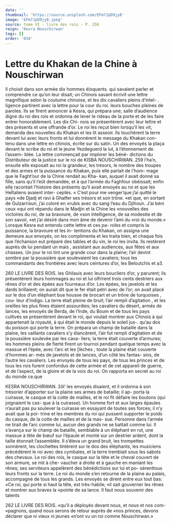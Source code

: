 ```yaml
---
date: ''
thumbnail: 'https://source.unsplash.com/EFm7JpD9jy8'
image: 'EFm7JpD9jy8.jpeg'
source: tome VI - livre des rois - P. 258
reign: 'Kesra Nouschirwan'
tags: []
order: '034'
---
```


# Lettre du Khakan de la Chine à Nouschirwan

Il choisit dans son armée dix hommes éloquents. qui savaient parler et comprendre ce qu’on leur disait; un Chinois savant écrivit une lettre magnifique selon la coutume chinoise, et les dix cavaliers pleins d’intel-
. ligence partirent avec la lettre pour la cour du roi. leurs bouches pleines de paroles. Ils se firent annoncer à Kesra, qui prépara une; salle d’audience digne du
roi des rois et ordonna de lever le rideau de la porte et de les faire entrer honorablement. Les dix Chi- nois se présentèrent avec leur lettre et des présents
et une offrande d’or. Le roi les reçut bien lorsqu’il
les vit, demanda des nouvelles du Khakan et les lit asseoir. Ils touchèrent la terre devant lui avec leurs fronts et lui donnèrent le message du Khakan con- tenu dans une lettre en chinois, écrite sur du satin. Un des envoyés la plaça devant le scribe du roi et le
jeune Yezdeguerd la lut, à l’étonnement de. l’assem-
blée. La lettre commençait par implorer les béné- dictions du Distributeur de la justice sur le roi de
KISBA NOUSCHIRWAN. 259 l’ha’n, ensuite elle exposait au roi la grandeur, les
trésors, le nombre des troupes et des armes et la puissance du Khakan, puis elle parlait de l’hom- mage que le Faght’our de la Chine rendait au Kha- kan, auquel il avait donné sa fille, sans qu’il l’eût demandée, et à qui l’armée du Faghfour obéissait;
enfin elle racontait l’histoire des présents qu’il avait
envoyés au roi et que les HeÏtaliens avaient inter- ceptés. « C’est pour me venger’que j’ai quitté le pays
«de Djadj et ravi à Ghatfer ses trésors et son trône. «et que, en sortant de Gulzarrioun, j’ai coloré en «rubis avec du sang l’eau du Djihoun. J’ai béni ceux
«qui ont répandu dans le Madjin et la Chine les «nouvelles des victoires du roi, de sa bravoure, de «son intelligence, de sa modestie et de son savoir, «et j’ai désiré dans mon âme de devenir l’ami du
«roi du monde.»
Lorsque Kesra eut entendu cette lettre et ces pa-
roles et compris la puissance, la bravoure et les in- tentions du Khakan, on assigna une demeure aux envoyés, on les complimenta et les traita bien, et chaque fois que l’échanson eut préparé des tables et
du vin, le roi les invita. Ils restèrent auprès de lui pendant un mais , assistant aux audiences, aux fêtes et aux chasses. Un jour le roi tint une grande cour dans la plaine; l’air devint sombre par la poussière que soulevaient les cavaliers; tous les commandants des frontières avec leurs ceintures d’or, les Beloutchis et
a3.

260 LE LIVRE DES ROIS.
les Ghilauis avec leurs boucliers d’or, y parurent; ils
présentèrent leurs hommages au roi et lui olfrirent trois cents destriers aux rênes d’or et des épées aux fourreaux d’or. Les épées, les javelots et les dards brillaient; on aurait dit que le fer était pétri avec de l’or; on avait placé sur le dos d’un éléphant bue
housse de brocart et un trône de turquoises , cou- leur d’indigo. La terre était pleine de bruit; l’air
rempli d’agitation , et les oreilles les plus fines étaient assourdies; les cavaliers du désert, armés de lances,
les envoyés de Berda, de l’Inde, du Boum et de tous
les pays cultivés se présentèrent devant le roi, qui voulait montrer aux Chinois à qui appartenait la royauté, à qui était le monde depuis le soleil jus-. qu’au dos du poisson qui porte la terre.
On prépara un champ de bataille dans la plaine, les vaillants cavaliers s’y élancèrent, l’air fut rempli
d’agitation et de la poussière soulevée par les cava-
liers; la terre était couverte d’armures; les hommes pleins de fierté firent un tournoi pendant quelque temps avec la massue et l’épée, avec l’arc et les
[lèches ; toute la plaine était couverte d’hommes ar-
més de javetots et de lances, d’un côté les fantas-
sins, de l’autre les cavaliers. Les envoyés de tous les pays, de tous les princes et de tous les rois furent confondus de cette armée et de cet appareil de guerre,
et de l’aspect, de la gloire et de la voix du roi.
On rapporta en secret au roi du monde ce.que

KESRA NOUSCHIRWAN. 2ôl’ les envoyés disaient, et il ordonna à son trésorier
d’apporter sur la plaine ses armes de bataille; il ap- porta la cuirasse, le casque et la cotte de mailles, et le roi fit défaire les boutons (qui joignaient le cas- que à la cuirasse). Un homme fort et aux larges épaules n’aurait pas pu soulever la cuirasse en essayant de toutes ses forces; il n’y avait que la poi- trine et les membres du roi qui pussent supporter le poids du casque, de la cotte de mailles et de la mas- sue. Personne dans l’armée ne tirait de l’arc comme
lui, aucun des grands ne se battait comme lui. Il s’avança sur le champ de bataille, semblable à un éléphant en rut, une massue à tête de bœuf sur
l’épaule et monté sur un destrier ardent, dont la
taille étonnait l’assemblée. Il s’éleva un grand bruit,
les trompettes sonnèrent, les clochettes tintèrent sur le dos des éléphants, les musiciens précédèrent le
roi avec des cymbales, et la terre tremblait sous les sabots des chevaux. Le roi des rois, le casque sur la tête et le cheval couvert de son armure, se mit à che- vaucher à droite et à gauche en maniant les rênes;
ses serviteurs appelèrent des bénédictions sur lui et po- sèrenttous leurs fronts sur la terre. Le roi du monde s’en retourne de la plaine au palais, accompagné
de tous les grands. Les envoyés se dirent entre eux tout bas: «Ce roi, qui porte si haut la tête, est très-habile;
«il sait gouverner les rênes et montrer aux braves la «pointe de sa lance. Il faut nous souvenir des talents

262 LE LIVRE DES ROIS. «qu’il a déployés devant nous, et nous et nos com-
«pagnons, quand nous serons de retour auprès de «nos princes, devons déclarer que ni vieux ni jeunes «n’ont vu un roi comme Nouschirwan.»
